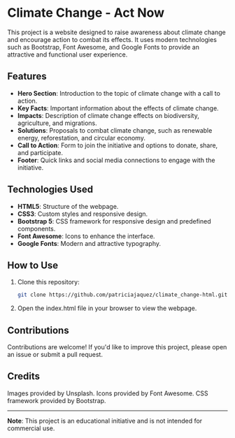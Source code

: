 # Climate Change - Act Now

This project is a website designed to raise awareness about climate change and encourage action to combat its effects. It uses modern technologies such as Bootstrap, Font Awesome, and Google Fonts to provide an attractive and functional user experience.

## Features

- **Hero Section**: Introduction to the topic of climate change with a call to action.
- **Key Facts**: Important information about the effects of climate change.
- **Impacts**: Description of climate change effects on biodiversity, agriculture, and migrations.
- **Solutions**: Proposals to combat climate change, such as renewable energy, reforestation, and circular economy.
- **Call to Action**: Form to join the initiative and options to donate, share, and participate.
- **Footer**: Quick links and social media connections to engage with the initiative.

## Technologies Used

- **HTML5**: Structure of the webpage.
- **CSS3**: Custom styles and responsive design.
- **Bootstrap 5**: CSS framework for responsive design and predefined components.
- **Font Awesome**: Icons to enhance the interface.
- **Google Fonts**: Modern and attractive typography.

## How to Use

1. Clone this repository:
   ```bash
   git clone https://github.com/patriciajaquez/climate_change-html.git
   ```
2. Open the index.html file in your browser to view the webpage.

## Contributions
Contributions are welcome! If you'd like to improve this project, please open an issue or submit a pull request.

## Credits
Images provided by Unsplash.
Icons provided by Font Awesome.
CSS framework provided by Bootstrap.

---

**Note**: This project is an educational initiative and is not intended for commercial use.